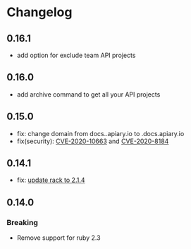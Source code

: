 # Changelog

## 0.16.1

* add option for exclude team API projects
## 0.16.0

* add archive command to get all your API projects
## 0.15.0
* fix: change domain from docs.<subdomain>.apiary.io to <subdomain>.docs.apiary.io
* fix(security): [CVE-2020-10663](https://www.ruby-lang.org/en/news/2020/03/19/json-dos-cve-2020-10663/) and [CVE-2020-8184](https://nvd.nist.gov/vuln/detail/CVE-2020-8184)
## 0.14.1
* fix: [update rack to 2.1.4](https://github.com/advisories/GHSA-j6w9-fv6q-3q52)

## 0.14.0

### Breaking
* Remove support for ruby 2.3
